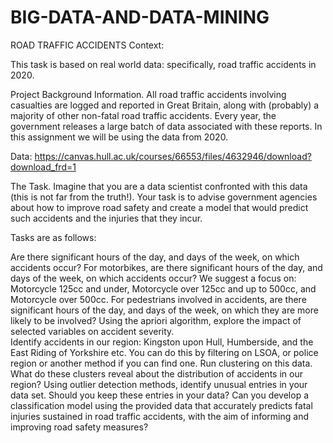 # BIG-DATA-AND-DATA-MINING
ROAD TRAFFIC ACCIDENTS
Context:

This task is based on real world data: specifically, road traffic accidents in 2020. 

Project Background Information.
All road traffic accidents involving casualties are logged and reported in Great Britain, along
with (probably) a majority of other non-fatal road traffic accidents. Every year, the government
releases a large batch of data associated with these reports. In this assignment we will be using the data
from 2020.

Data: https://canvas.hull.ac.uk/courses/66553/files/4632946/download?download_frd=1



The Task.
Imagine that you are a data scientist confronted with this data (this is not far from the truth!). Your task
is to advise government agencies about how to improve road safety and create a model that would
predict such accidents and the injuries that they incur.



Tasks are as follows:

Are there significant hours of the day, and days of the week, on which accidents occur?
For motorbikes, are there significant hours of the day, and days of the week, on which accidents occur? We suggest a focus on: Motorcycle 125cc and under, Motorcycle over 125cc and up to 500cc, and Motorcycle over 500cc.
For pedestrians involved in accidents, are there significant hours of the day, and days of the week, on which they are more likely to be involved?
Using the apriori algorithm, explore the impact of selected variables on accident severity.  
Identify accidents in our region: Kingston upon Hull, Humberside, and the East Riding of Yorkshire etc. You can do this by filtering on LSOA, or police region or another method if you can find one. Run clustering on this data. What do these clusters reveal about the distribution of accidents in our region? 
Using outlier detection methods, identify unusual entries in your data set. Should you keep these entries in your data? 
Can you develop a classification model using the provided data that accurately predicts fatal injuries sustained in road traffic accidents, with the aim of informing and improving road safety measures?
